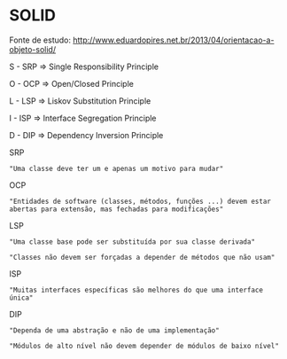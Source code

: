 # SOLID

Fonte de estudo: http://www.eduardopires.net.br/2013/04/orientacao-a-objeto-solid/

S - SRP => Single Responsibility Principle

O - OCP => Open/Closed Principle

L - LSP => Liskov Substitution Principle

I - ISP => Interface Segregation Principle

D - DIP => Dependency Inversion Principle



SRP 

	"Uma classe deve ter um e apenas um motivo para mudar"

	
OCP
	
	"Entidades de software (classes, métodos, funções ...) devem estar abertas para extensão, mas fechadas para modificações"

	
LSP
	
	"Uma classe base pode ser substituída por sua classe derivada"
	
	"Classes não devem ser forçadas a depender de métodos que não usam"

	
ISP
	
	"Muitas interfaces específicas são melhores do que uma interface única"

	
DIP
	
	"Dependa de uma abstração e não de uma implementação"
	
	"Módulos de alto nível não devem depender de módulos de baixo nível"
